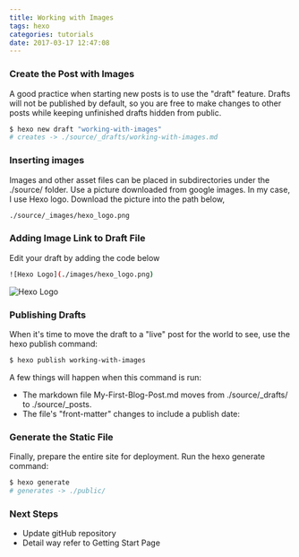 ```yaml
---
title: Working with Images
tags: hexo
categories: tutorials
date: 2017-03-17 12:47:08
---
```



### Create the Post with Images

A good practice when starting new posts is to use the "draft" feature. Drafts will not be published by default, so you are free to make changes to other posts while keeping unfinished drafts hidden from public.

``` bash
$ hexo new draft "working-with-images"
# creates -> ./source/_drafts/working-with-images.md
```

### Inserting images

Images and other asset files can be placed in subdirectories under the ./source/ folder. Use a picture downloaded from google images. In my case, I use Hexo logo. Download the picture into the path below,

``` bash
./source/_images/hexo_logo.png
```

### Adding Image Link to Draft File 

Edit your draft by adding the code below

``` bash
![Hexo Logo](./images/hexo_logo.png)
```

![Hexo Logo](./images/hexo_logo.png)

### Publishing Drafts

When it's time to move the draft to a "live" post for the world to see, use the hexo publish command:

``` bash
$ hexo publish working-with-images
```

A few things will happen when this command is run:

- The markdown file My-First-Blog-Post.md moves from ./source/_drafts/ to ./source/_posts.
- The file's "front-matter" changes to include a publish date:

### Generate the Static File

Finally, prepare the entire site for deployment. Run the hexo generate command:

``` bash
$ hexo generate 
# generates -> ./public/
```

### Next Steps

- Update gitHub repository 
- Detail way refer to Getting Start Page